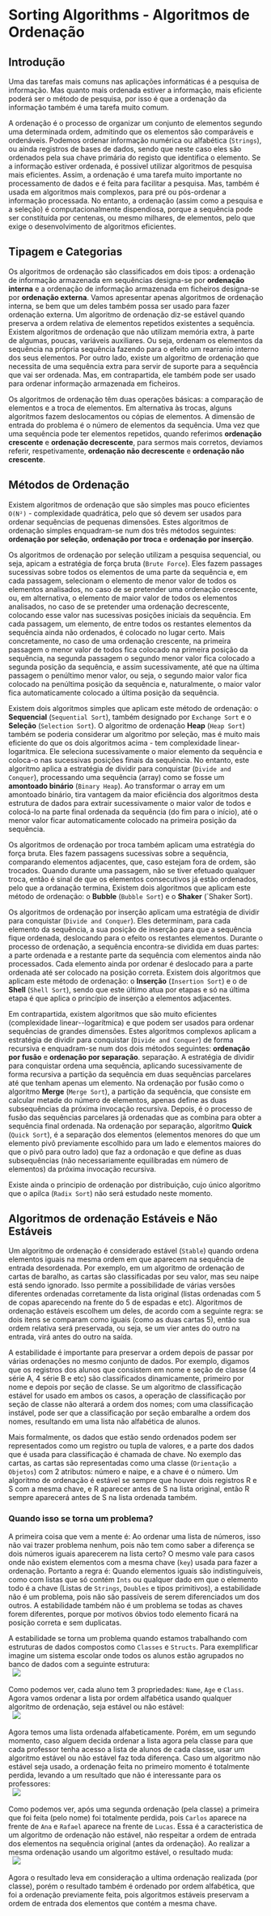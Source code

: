 # Sorting Algorithms - Algoritmos de Ordenação

## Introdução

Uma das tarefas mais comuns nas aplicações informáticas é a pesquisa de informação. Mas quanto mais ordenada estiver a informação, mais eficiente poderá ser o método de pesquisa, por isso é que a ordenação da informação também é uma tarefa muito comum.

A ordenação é o processo de organizar um conjunto de elementos segundo uma determinada ordem, admitindo que os elementos são comparáveis e ordenáveis. Podemos ordenar informação numérica ou alfabética (`Strings`), ou ainda registros de bases de dados, sendo que neste caso eles são ordenados pela sua chave primária do registo que identifica o elemento. Se a informação estiver ordenada, é possivel utilizar algoritmos de pesquisa mais eficientes. Assim, a ordenação é uma tarefa muito importante no processamento de dados e é feita para facilitar a pesquisa. Mas, também é usada em algoritmos mais complexos, para pré ou pós-ordenar a informação processada. No entanto, a ordenação (assim como a pesquisa e a seleção) é computacionalmente dispendiosa, porque a sequência pode ser constituída por centenas, ou mesmo milhares, de elementos, pelo que exige o desenvolvimento de algoritmos eficientes.

## Tipagem e Categorias

Os algoritmos de ordenação são classificados em dois tipos: a ordenação de informação armazenada em sequências designa-se por **ordenação interna** e a ordenação de informação armazenada em ficheiros designa-se por **ordenação externa**. Vamos apresentar apenas algoritmos de ordenação interna, se bem que um deles também possa ser usado para fazer ordenação externa. Um algoritmo de ordenação diz-se estável quando preserva a ordem relativa de elementos repetidos existentes a sequência. Existem algoritmos de ordenação que não utilizam memória extra, à parte de algumas, poucas, variáveis auxiliares. Ou seja, ordenam os elementos da sequência na própria sequência fazendo para o efeito um rearranio interno dos seus elementos. Por outro lado, existe um algoritmo de ordenação que necessita de uma sequência extra para servir de suporte para a sequência que vai ser ordenada. Mas, em contrapartida, ele também pode ser usado para ordenar informação armazenada em ficheiros.

Os algoritmos de ordenação têm duas operações básicas: a comparação de elementos e a troca de elementos. Em alternativa às trocas, alguns algoritmos fazem deslocamentos ou cópias de elementos. A dimensão de entrada do problema é o número de elementos da sequência. Uma vez que uma sequência pode ter elementos repetidos, quando referimos **ordenação crescente** e **ordenação decrescente**, para sermos mais corretos, deviamos referir, respetivamente, **ordenação não decrescente** e **ordenação não crescente**.

## Métodos de Ordenação

Existem algoritmos de ordenação que são simples mas pouco eficientes `O(N²)` - complexidade quadrática, pelo que só devem ser usados para ordenar sequências de pequenas dimensões. Estes algoritmos de ordenação simples enquadram-se num dos três métodos seguintes: **ordenação por seleção**, **ordenação por troca** e **ordenação por inserção**.

Os algoritmos de ordenação por seleção utilizam a pesquisa sequencial, ou seja, apicam a estratégia de força bruta (`Brute Force`). Eles fazem passages sucessivas sobre todos os elementos de uma parte da sequência e, em cada passagem, selecionam o elemento de menor valor de todos os elementos analisados, no caso de se pretender uma ordenação crescente, ou, em alternativa, o elemento de maior valor de todos os elementos analisados, no caso de se pretender uma ordenação decrescente, colocando esse valor nas sucessivas posições iniciais da sequência. Em cada passagem, um elemento, de entre todos os restantes elementos da sequência ainda não ordenados, é colocado no lugar certo. Mais concretamente, no caso de uma ordenação crescente, na primeira passagem o menor valor de todos fica colocado na primeira posição da sequência, na segunda passagem o segundo menor valor fica colocado a segunda posição da sequência, e assim sucessivamente, até que na última passagem o penúltimo menor valor, ou seja, o segundo maior valor fica colocado na penúltima posição da sequência e, naturalmente, o maior valor fica automaticamente colocado a última posição da sequência.

Existem dois algoritmos simples que aplicam este método de ordenação: o **Sequencial** (`Sequential Sort`), também designado por `Exchange Sort` e o **Seleção** (`Selection Sort`). O algoritmo de ordenação **Heap** (`Heap Sort`) também se poderia considerar um algoritmo por seleção, mas é muito mais eficiente do que os dois algoritmos acima - tem complexidade linear-logaritmica. Ele seleciona sucessivamente o maior elemento da sequência e coloca-o nas sucessivas posições finais da sequência. No entanto, este algoritmo aplica a estratégia de dividir para conquistar (`Divide and Conquer`), processando uma sequência (array) como se fosse um **amontoado binário** (`Binary Heap`). Ao transformar o array em um amontoado binário, tira vantagem da maior eficiência dos algoritmos desta estrutura de dados para extrair sucessivamente o maior valor de todos e colocá-lo na parte final ordenada da sequência (do fim para o início), até o menor valor ficar automaticamente colocado na primeira posição da sequência.

Os algoritmos de ordenação por troca também aplicam uma estratégia do força bruta. Eles fazem passagens sucessivas sobre a sequência, comparando elementos adjacentes, que, caso estejam fora de ordem, são trocados. Quando durante uma passagem, não se tiver efetuado qualquer troca, então é sinal de que os elementos consecutivos já estão ordenados, pelo que a ordanação termina, Existem dois algoritmos que aplicam este método de ordenação: o **Bubble** (`Bubble Sort`) e o **Shaker** (`Shaker Sort).

Os algoritmos de ordenação por inserção aplicam uma estratégia de dividir para conquistar (`Divide and Conquer`). Eles determinam, para cada elemento da sequência, a sua posição de inserção para que a sequência fique ordenada, deslocando para o efeito os restantes elementos. Durante o processo de ordenação, a sequência encontra-se dividida em duas partes: a parte ordenada e a restante parte da sequência com elementos ainda não processados. Cada elemento ainda por ordenar é deslocado para a parte ordenada até ser colocado na posição correta. Existem dois algoritmos que aplicam este método de ordenação: o **Inserção** (`Insertion Sort`) e o de **Shell** (`Shell Sort`), sendo que este último atua por etapas e só na última etapa é que aplica o princípio de inserção a elementos adjacentes.

Em contrapartida, existem algoritmos que são muito eficientes (complexidade linear--logarítmica) e que podem ser usados para ordenar sequências de grandes dimensões. Estes algoritmos complexos aplicam a estratégia de dividir para conquistar (`Divide and Conquer`) de forma recursiva e enquadram-se num dos dois métodos seguintes: **ordenação por fusão** e **ordenação por separação**. separação. A estratégia de dividir para conquistar ordena uma sequência, aplicando sucessivamente de forma recursiva a partição da sequência em duas sequências parcelares até que tenham apenas um elemento. Na ordenação por fusão como o algoritmo **Merge** (`Merge Sort`), a partição da sequência, que consiste em calcular metade do número de elementos, apenas define as duas subsequências da próxima invocação recursiva. Depois, é o processo de fusão das sequências parcelares já ordenadas que as combina para obter a sequência final ordenada. Na ordenação por separação, algoritmo **Quick** (`Quick Sort`), é a separação dos elementos (elementos menores do que um elemento pivô previamente escolhido para um lado e elementos maiores do que o pivô para outro lado) que faz a ordonação e que define as duas subsequências (não necessariamente equilibradas em número de elementos) da próxima invocação recursiva.

Existe ainda o principio de ordenação por distribuição, cujo único algoritmo que o apilca (`Radix Sort`) não será estudado neste momento.

## Algoritmos de ordenação **Estáveis** e **Não Estáveis**

Um algoritmo de ordenação é considerado estável (`Stable`) quando ordena elementos iguais na mesma ordem em que aparecem na sequência de entrada desordenada. Por exemplo, em um algoritmo de ordenação de cartas de baralho, as cartas são classificadas por seu valor, mas seu naipe está sendo ignorado. Isso permite a possibilidade de várias versões diferentes ordenadas corretamente da lista original (listas ordenadas com 5 de copas aparecendo na frente do 5 de espadas e etc). Algoritmos de ordenação estáveis ​​escolhem um deles, de acordo com a seguinte regra: se dois itens se comparam como iguais (como as duas cartas 5), então sua ordem relativa será preservada, ou seja, se um vier antes do outro na entrada, virá antes do outro na saída.

A estabilidade é importante para preservar a ordem depois de passar por várias ordenações no mesmo conjunto de dados. Por exemplo, digamos que os registros dos alunos que consistem em nome e seção de classe (4 série A, 4 série B e etc) são classificados dinamicamente, primeiro por nome e depois por seção de classe. Se um algoritmo de classificação estável for usado em ambos os casos, a operação de classificação por seção de classe não alterará a ordem dos nomes; com uma classificação instável, pode ser que a classificação por seção embaralhe a ordem dos nomes, resultando em uma lista não alfabética de alunos.

Mais formalmente, os dados que estão sendo ordenados podem ser representados como um registro ou tupla de valores, e a parte dos dados que é usada para classificação é chamada de chave. No exemplo das cartas, as cartas são representadas como uma classe (`Orientação a Objetos`) com 2 atributos: número e naipe, e a chave é o número. Um algoritmo de ordenação é estável se sempre que houver dois registros R e S com a mesma chave, e R aparecer antes de S na lista original, então R sempre aparecerá antes de S na lista ordenada também. 

### **Quando isso se torna um problema?**

A primeira coisa que vem a mente é: Ao ordenar uma lista de números, isso não vai trazer problema nenhum, pois não tem como saber a diferença se dois números iguais aparecerem na lista certo? O mesmo vale para casos onde não existem elementos com a mesma chave (`key`) usada para fazer a ordenação. Portanto a regra é: Quando elementos iguais são indistinguíveis, como com listas que só contém `Ints` ou qualquer dado em que o elemento todo é a chave (Listas de `Strings`, `Doubles` e tipos primitivos), a estabilidade não é um problema, pois não são passíveis de serem diferenciados um dos outros. A estabilidade também não é um problema se todas as chaves forem diferentes, porque por motivos óbvios todo elemento ficará na posição correta e sem duplicatas.

A estabilidade se torna um problema quando estamos trabalhando com estruturas de dados compostos como `Classes` e `Structs`. Para exemplificar imagine um sistema escolar onde todos os alunos estão agrupados no banco de dados com a seguinte estrutura: 
\
&nbsp;
 ![](https://i.imgur.com/8tE30FI.png)

Como podemos ver, cada aluno tem 3 propriedades: `Name`, `Age` e `Class`. Agora vamos ordenar a lista por ordem alfabética usando qualquer algoritmo de ordenação, seja estável ou não estável:
\
&nbsp;
 ![](https://i.imgur.com/RI2qzMl.png)

Agora temos uma lista ordenada alfabeticamente. Porém, em um segundo momento, caso alguem decida ordenar a lista agora pela classe para que cada professor tenha acesso a lista de alunos de cada classe, usar um algoritmo estável ou não estável faz toda diferença. Caso um algoritmo não estável seja usado, a ordenação feita no primeiro momento é totalmente perdida, levando a um resultado que não é interessante para os professores:
\
&nbsp;
 ![](https://i.imgur.com/A7R5SXM.png)

Como podemos ver, após uma segunda ordenação (pela classe) a primeira que foi feita (pelo nome) foi totalmente perdida, pois `Carlos` aparece na frente de `Ana` e `Rafael` aparece na frente de `Lucas`. Essa é a caracteristica de um algoritmo de ordenação não estável, não respeitar a ordem de entrada dos elementos na sequência original (antes da ordenação). Ao realizar a mesma ordenação usando um algoritmo estável, o resultado muda: 
\
&nbsp;
 ![](https://i.imgur.com/lmZMOZY.png)

Agora o resultado leva em consideração a ultima ordenação realizada (por classe), porém o resultado também é ordenado por ordem alfabética, que foi a ordenação previamente feita, pois algoritmos estáveis preservam a ordem de entrada dos elementos que contém a mesma chave.
